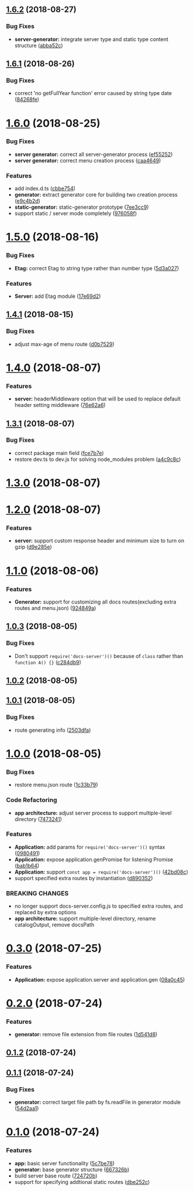 <a name="1.6.2"></a>
## [1.6.2](https://github.com/lbwa/docs-server/compare/v1.6.1...v1.6.2) (2018-08-27)


### Bug Fixes

* **server-generator:** integrate server type and static type content structure ([abba52c](https://github.com/lbwa/docs-server/commit/abba52c))



<a name="1.6.1"></a>
## [1.6.1](https://github.com/lbwa/docs-server/compare/v1.6.0...v1.6.1) (2018-08-26)


### Bug Fixes

* correct 'no getFullYear function' error caused by string type date ([84268fe](https://github.com/lbwa/docs-server/commit/84268fe))



<a name="1.6.0"></a>
# [1.6.0](https://github.com/lbwa/docs-server/compare/v1.5.0...v1.6.0) (2018-08-25)


### Bug Fixes

* **server generator:** correct all server-generator process ([ef55252](https://github.com/lbwa/docs-server/commit/ef55252))
* **server generator:** correct menu creation process ([caa4649](https://github.com/lbwa/docs-server/commit/caa4649))


### Features

* add index.d.ts ([cbbe754](https://github.com/lbwa/docs-server/commit/cbbe754))
* **generator:** extract generator core for building two creation process ([e9c4b2d](https://github.com/lbwa/docs-server/commit/e9c4b2d))
* **static-generator:** static-generator prototype ([7ee3cc9](https://github.com/lbwa/docs-server/commit/7ee3cc9))
* support static / server mode completely ([976058f](https://github.com/lbwa/docs-server/commit/976058f))



<a name="1.5.0"></a>
# [1.5.0](https://github.com/lbwa/docs-server/compare/v1.4.1...v1.5.0) (2018-08-16)


### Bug Fixes

* **Etag:** correct Etag to string type rather than number type ([5d3a027](https://github.com/lbwa/docs-server/commit/5d3a027))


### Features

* **Server:** add Etag module ([17e69d2](https://github.com/lbwa/docs-server/commit/17e69d2))



<a name="1.4.1"></a>
## [1.4.1](https://github.com/lbwa/docs-server/compare/v1.4.0...v1.4.1) (2018-08-15)


### Bug Fixes

* adjust max-age of menu route ([d0b7529](https://github.com/lbwa/docs-server/commit/d0b7529))



<a name="1.4.0"></a>
# [1.4.0](https://github.com/lbwa/docs-server/compare/v1.3.1...v1.4.0) (2018-08-07)


### Features

* **server:** headerMiddleware option that will be used to replace default header setting middleware ([76e62a6](https://github.com/lbwa/docs-server/commit/76e62a6))



<a name="1.3.1"></a>
## [1.3.1](https://github.com/lbwa/docs-server/compare/v1.3.0...v1.3.1) (2018-08-07)


### Bug Fixes

* correct package main field ([fce7b7e](https://github.com/lbwa/docs-server/commit/fce7b7e))
* restore dev.ts to dev.js for solving node_modules problem ([a4c9c8c](https://github.com/lbwa/docs-server/commit/a4c9c8c))



<a name="1.3.0"></a>
# [1.3.0](https://github.com/lbwa/docs-server/compare/v1.2.0...v1.3.0) (2018-08-07)



<a name="1.2.0"></a>
# [1.2.0](https://github.com/lbwa/docs-server/compare/v1.1.0...v1.2.0) (2018-08-07)


### Features

* **server:** support custom response header and minimum size to turn on gzip ([d9e285e](https://github.com/lbwa/docs-server/commit/d9e285e))



<a name="1.1.0"></a>
# [1.1.0](https://github.com/lbwa/docs-server/compare/v1.0.3...v1.1.0) (2018-08-06)


### Features

* **Generator:** support for customizing all docs routes(excluding extra routes and menu.json) ([924849a](https://github.com/lbwa/docs-server/commit/924849a))



<a name="1.0.3"></a>
## [1.0.3](https://github.com/lbwa/docs-server/compare/v1.0.2...v1.0.3) (2018-08-05)


### Bug Fixes

* Don't support `require('docs-server')()` because of `class` rather than `function A() {}` ([c284db9](https://github.com/lbwa/docs-server/commit/c284db9))



<a name="1.0.2"></a>
## [1.0.2](https://github.com/lbwa/docs-server/compare/v1.0.1...v1.0.2) (2018-08-05)



<a name="1.0.1"></a>
## [1.0.1](https://github.com/lbwa/docs-server/compare/v1.0.0...v1.0.1) (2018-08-05)


### Bug Fixes

* route generating info ([2503dfa](https://github.com/lbwa/docs-server/commit/2503dfa))



<a name="1.0.0"></a>
# [1.0.0](https://github.com/lbwa/docs-server/compare/v0.3.0...v1.0.0) (2018-08-05)


### Bug Fixes

* restore menu.json route ([1c33b79](https://github.com/lbwa/docs-server/commit/1c33b79))


### Code Refactoring

* **app architecture:** adjust server process to support multiple-level directory ([7473241](https://github.com/lbwa/docs-server/commit/7473241))


### Features

* **Application:** add params for `require('docs-server')()` syntax ([0980491](https://github.com/lbwa/docs-server/commit/0980491))
* **Application:** expose application.genPromise for listening Promise<Gen> ([bab1b64](https://github.com/lbwa/docs-server/commit/bab1b64))
* **Application:** support `const app = require('docs-server')()` ([42bd08c](https://github.com/lbwa/docs-server/commit/42bd08c))
* support specified extra routes by instantiation ([d890352](https://github.com/lbwa/docs-server/commit/d890352))


### BREAKING CHANGES

* no longer support docs-server.config.js to specified extra routes, and replaced by
extra options
* **app architecture:** support multiple-level directory, rename catalogOutput, remove docsPath



<a name="0.3.0"></a>
# [0.3.0](https://github.com/lbwa/docs-server/compare/v0.2.0...v0.3.0) (2018-07-25)


### Features

* **Application:** expose application.server and application.gen ([08a0c45](https://github.com/lbwa/docs-server/commit/08a0c45))



<a name="0.2.0"></a>
# [0.2.0](https://github.com/lbwa/docs-server/compare/v0.1.2...v0.2.0) (2018-07-24)


### Features

* **generator:** remove file extension from file routes ([1d541d8](https://github.com/lbwa/docs-server/commit/1d541d8))



<a name="0.1.2"></a>
## [0.1.2](https://github.com/lbwa/docs-server/compare/v0.1.1...v0.1.2) (2018-07-24)



<a name="0.1.1"></a>
## [0.1.1](https://github.com/lbwa/docs-server/compare/v0.1.0...v0.1.1) (2018-07-24)


### Bug Fixes

* **generator:** correct target file path by fs.readFile in generator module ([54d2aa1](https://github.com/lbwa/docs-server/commit/54d2aa1))



<a name="0.1.0"></a>
# [0.1.0](https://github.com/lbwa/docs-server/compare/5c7be78...v0.1.0) (2018-07-24)


### Features

* **app:** basic server functionality ([5c7be78](https://github.com/lbwa/docs-server/commit/5c7be78))
* **generator:** base generator structure ([667326b](https://github.com/lbwa/docs-server/commit/667326b))
* build server base route ([724720b](https://github.com/lbwa/docs-server/commit/724720b))
* support for specifying addtional static routes ([dbe252c](https://github.com/lbwa/docs-server/commit/dbe252c))



